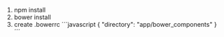 1. npm install
2. bower install
3. create .bowerrc
´´´javascript
{
    "directory": "app/bower_components"
}
´´´